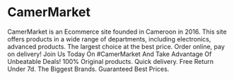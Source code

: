 # CamerMarket
CamerMarket is an Ecommerce site founded in Cameroon in 2016. This site offers products in a wide range of departments, including electronics, advanced products.
The largest choice at the best price. Order online, pay on delivery! Join Us Today On #CamerMarket And Take Advantage Of Unbeatable Deals! 100% Original products. Quick delivery. Free Return Under 7d. The Biggest Brands. Guaranteed Best Prices.

